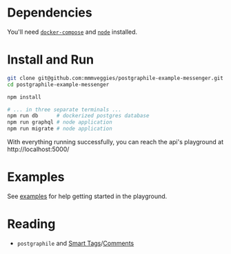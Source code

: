 # Dependencies
You'll need [`docker-compose`](https://docs.docker.com/compose/) and [`node`](https://nodejs.org/en/) installed.

# Install and Run
```sh
git clone git@github.com:mmmveggies/postgraphile-example-messenger.git
cd postgraphile-example-messenger

npm install

# ... in three separate terminals ...
npm run db      # dockerized postgres database 
npm run graphql # node application
npm run migrate # node application
```

With everything running successfully, you can reach the api's playground at http://localhost:5000/

# Examples
See [examples](./examples/index.graphql) for help getting started in the playground.

# Reading
* `postgraphile`  and [Smart Tags](https://www.graphile.org/postgraphile/smart-tags/)/[Comments](https://www.graphile.org/postgraphile/smart-comments/)
